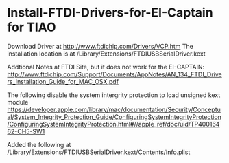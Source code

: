 # Install-FTDI-Drivers-for-EI-Captain for TIAO 

Download Driver at http://www.ftdichip.com/Drivers/VCP.htm
The installation location is at /Library/Extensions/FTDIUSBSerialDriver.kext

Addtional Notes at FTDI Site, but it does not work for the EI-CAPTAIN:
http://www.ftdichip.com/Support/Documents/AppNotes/AN_134_FTDI_Drivers_Installation_Guide_for_MAC_OSX.pdf

The following disable the system intergrity protection to load unsigned kext module <br>
https://developer.apple.com/library/mac/documentation/Security/Conceptual/System_Integrity_Protection_Guide/ConfiguringSystemIntegrityProtection/ConfiguringSystemIntegrityProtection.html#//apple_ref/doc/uid/TP40016462-CH5-SW1

Added the following at /Library/Extensions/FTDIUSBSerialDriver.kext/Contents/Info.plist
 
